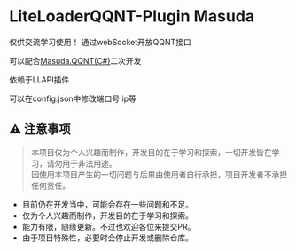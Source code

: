 # LiteLoaderQQNT-Plugin Masuda

仅供交流学习使用！ 通过webSocket开放QQNT接口

可以配合[Masuda.QQNT(C#)](https://github.com/ssccinng/Masuda.QQNT)二次开发

依赖于LLAPI插件

可以在config.json中修改端口号 ip等


## ⚠️ 注意事项

> 本项目仅为个人兴趣而制作，开发目的在于学习和探索，一切开发皆在学习，请勿用于非法用途。  
> 因使用本项目产生的一切问题与后果由使用者自行承担，项目开发者不承担任何责任。

- 目前仍在开发当中，可能会存在一些问题和不足。
- 仅为个人兴趣而制作，开发目的在于学习和探索。
- 能力有限，随缘更新。不过也欢迎各位来提交PR。
- 由于项目特殊性，必要时会停止开发或删除仓库。